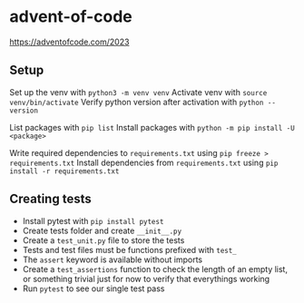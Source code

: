 # advent-of-code

https://adventofcode.com/2023

## Setup
Set up the venv with `python3 -m venv venv` Activate venv with `source venv/bin/activate` Verify python version after activation with `python --version`

List packages with `pip list` Install packages with `python -m pip install -U <package>`

Write required dependencies to `requirements.txt` using `pip freeze > requirements.txt` Install dependencies from `requirements.txt` using `pip install -r requirements.txt`

## Creating tests
- Install pytest with `pip install pytest`
- Create tests folder and create `__init__.py`
- Create a `test_unit.py` file to store the tests
- Tests and test files must be functions prefixed with `test_`
- The `assert` keyword is available without imports
- Create a `test_assertions` function to check the length of an empty list, or something trivial just for now to verify that everythings working
- Run `pytest` to see our single test pass